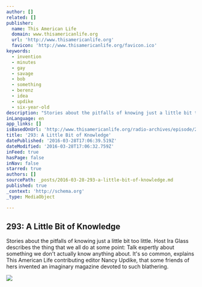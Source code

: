 ```yaml
---
author: []
related: []
publisher:
  name: This American Life
  domain: www.thisamericanlife.org
  url: 'http://www.thisamericanlife.org'
  favicon: 'http://www.thisamericanlife.org/favicon.ico'
keywords:
  - invention
  - minutes
  - gay
  - savage
  - bob
  - something
  - berenz
  - idea
  - updike
  - six-year-old
description: "Stories about the pitfalls of knowing just a little bit too little. Host Ira Glass describes the thing that we all do at some point: Talk expertly about something we don't actually know anything about. It's so common, explains This American Life contributing editor Nancy Updike, that some friends of hers invented an imaginary magazine devoted to such blathering."
inLanguage: en
app_links: []
isBasedOnUrl: 'http://www.thisamericanlife.org/radio-archives/episode/293/a-little-bit-of-knowledge?act=2'
title: '293: A Little Bit of Knowledge'
datePublished: '2016-03-28T17:06:39.519Z'
dateModified: '2016-03-28T17:06:32.759Z'
inFeed: true
hasPage: false
inNav: false
starred: true
authors: []
sourcePath: _posts/2016-03-28-293-a-little-bit-of-knowledge.md
published: true
_context: 'http://schema.org'
_type: MediaObject

---
```

<article style=""><h1>293: A Little Bit of Knowledge</h1><p>Stories about the pitfalls of knowing just a little bit too little. Host Ira Glass describes the thing that we all do at some point: Talk expertly about something we don't actually know anything about. It's so common, explains This American Life contributing editor Nancy Updike, that some friends of hers invented an imaginary magazine devoted to such blathering.</p><img src="http://www.thisamericanlife.org/sites/default/files/imagecache/large_square/photos/large/v293_lg.jpg" /></article>